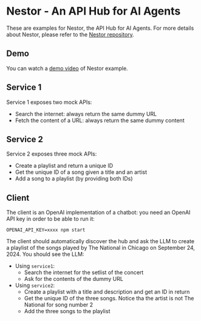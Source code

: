 # Nestor - An API Hub for AI Agents

These are examples for Nestor, the API Hub for AI Agents. For more details about Nestor, please refer to the [Nestor repository](https://github.com/nbonamy/nestor).

## Demo

You can watch a [demo video](./doc/demo.mkv) of Nestor example.

## Service 1

Service 1 exposes two mock APIs:
- Search the internet: always return the same dummy URL
- Fetch the content of a URL: always return the same dummy content

## Service 2

Service 2 exposes three mock APIs:
- Create a playlist and return a unique ID
- Get the unique ID of a song given a title and an artist
- Add a song to a playlist (by providing both IDs)

## Client

The client is an OpenAI implementation of a chatbot: you need an OpenAI API key in order to be able to run it:

```
OPENAI_API_KEY=xxxx npm start
```

The client should automatically discover the hub and ask the LLM to create a playlist of the songs played by The National in Chicago on September 24, 2024. You should see the LLM:
- Using `service1`:
  - Search the internet for the setlist of the concert
  - Ask for the contents of the dummy URL
- Using `service2`:
  - Create a playlist with a title and description and get an ID in return
  - Get the unique ID of the three songs. Notice tha the artist is not The National for song number 2
  - Add the three songs to the playlist
